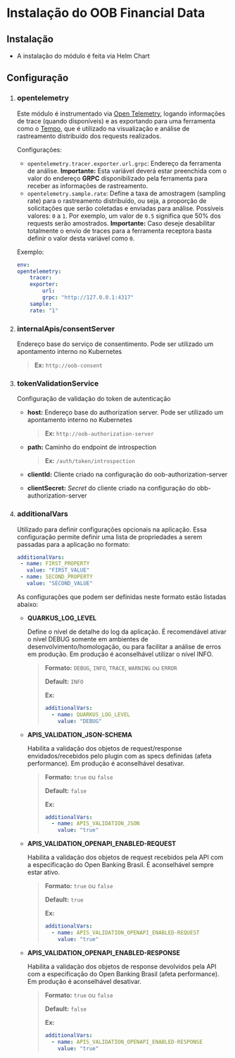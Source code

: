 # Instalação do OOB Financial Data

## Instalação

- A instalação do módulo é feita via Helm Chart

## Configuração

1. ### opentelemetry

    Este módulo é instrumentado via [Open Telemetry](https://opentelemetry.io/),
    logando informações de trace (quando disponíveis) e as exportando para uma
    ferramenta como o [Tempo](https://grafana.com/oss/tempo/), que é utilizado na
    visualização e análise de rastreamento distribuído dos requests realizados.

    Configurações:

    * `opentelemetry.tracer.exporter.url.grpc`: Endereço da ferramenta de
    análise. **Importante:** Esta variável deverá estar preenchida com o valor
    do endereço **GRPC** disponibilizado pela ferramenta para receber as
    informações de rastreamento.
    * `opentelemetry.sample.rate`: Define a taxa de amostragem (sampling rate)
    para o rastreamento distribuído, ou seja, a proporção de solicitações que
    serão coletadas e enviadas para análise. Possíveis valores: `0` a `1`. Por
    exemplo, um valor de `0.5` significa que 50% dos requests serão amostrados.
    **Importante:** Caso deseje desabilitar totalmente o envio de traces para a
    ferramenta receptora basta definir o valor desta variável como `0`.

    Exemplo:

    ```yaml
    env:
    opentelemetry:
        tracer:
        exporter:
            url:
            grpc: "http://127.0.0.1:4317"
        sample:
        rate: "1"
    ```

2. ### internalApis/consentServer

    Endereço base do serviço de consentimento. Pode ser utilizado um apontamento
    interno no Kubernetes

    > **Ex:** `http://oob-consent`

3. ### tokenValidationService

    Configuração de validação do token de autenticação

    - **host:** Endereço base do authorization server. Pode ser utilizado um apontamento
        interno no Kubernetes

        > **Ex:** `http://oob-authorization-server`

    - **path:** Caminho do endpoint de introspection

        > **Ex:** `/auth/token/introspection`

    - **clientId:** Cliente criado na configuração do oob-authorization-server
  
    - **clientSecret:** *Secret* do cliente criado na configuração do obb-authorization-server

4. ### additionalVars

    Utilizado para definir configurações opcionais na aplicação. Essa configuração
    permite definir uma lista de propriedades a serem passadas para a aplicação
    no formato:

    ```yaml
    additionalVars:
     - name: FIRST_PROPERTY
       value: "FIRST_VALUE"
     - name: SECOND_PROPERTY
       value: "SECOND_VALUE"
    ```

    As configurações que podem ser definidas neste formato estão listadas abaixo:

   - **QUARKUS_LOG_LEVEL**

        Define o nível de detalhe do log da aplicação. É recomendável ativar o
        nível DEBUG somente em ambientes de desenvolvimento/homologação, ou para
        facilitar a análise de erros em produção. Em produção é aconselhável
        utilizar o nível INFO.

        > **Formato:** `DEBUG`, `INFO`, `TRACE`, `WARNING` ou `ERROR`
        >
        > **Default:** `INFO`
        >
        > **Ex:**
        >
        > ```yaml
        > additionalVars:
        >   - name: QUARKUS_LOG_LEVEL
        >     value: "DEBUG"
        > ```

   - **APIS_VALIDATION_JSON-SCHEMA**

        Habilita a validação dos objetos de request/response envidados/recebidos
        pelo plugin com as specs definidas (afeta performance). Em produção é
        aconselhável desativar.

        > **Formato:** `true` ou `false`
        >
        > **Default:** `false`
        >
        > **Ex:**
        >
        > ```yaml
        > additionalVars:
        >   - name: APIS_VALIDATION_JSON
        >     value: "true"
        > ```

   - **APIS_VALIDATION_OPENAPI_ENABLED-REQUEST**

        Habilita a validação dos objetos de request recebidos pela API com a especificação
        do Open Banking Brasil. É aconselhável sempre estar ativo.

        > **Formato:** `true` ou `false`
        >
        > **Default:** `true`
        >
        > **Ex:**
        >
        > ```yaml
        > additionalVars:
        >   - name: APIS_VALIDATION_OPENAPI_ENABLED-REQUEST
        >     value: "true"
        > ```

   - **APIS_VALIDATION_OPENAPI_ENABLED-RESPONSE**

        Habilita a validação dos objetos de response devolvidos pela API com a especificação
        do Open Banking Brasil (afeta performance). Em produção é aconselhável desativar.

        > **Formato:** `true` ou `false`
        >
        > **Default:** `false`
        >
        > **Ex:**
        >
        > ```yaml
        > additionalVars:
        >   - name: APIS_VALIDATION_OPENAPI_ENABLED-RESPONSE
        >     value: "true"
        > ```
